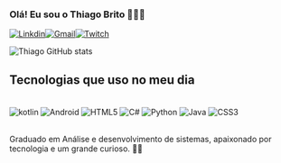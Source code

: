 ### Olá! Eu sou o Thiago Brito 🙋🏻‍♂️

[![Linkdin](https://img.shields.io/badge/LinkedIn-0077B5?style=for-the-badge&logo=linkedin&logoColor=white)](linkedin.com/in/thiago-da-silva-brito-bba2b8251)[![Gmail](https://img.shields.io/badge/Gmail-D14836?style=for-the-badge&logo=gmail&logoColor=white)](thhiago369@gmail.com)[![Twitch](https://img.shields.io/badge/Twitch-9146FF?style=for-the-badge&logo=twitch&logoColor=white)](https://www.twitch.tv/tibirito)

![Thiago GitHub stats](https://github-readme-stats.vercel.app/api?username=Thiago-S-Brito&show_icons=true&theme=dracula)

## Tecnologias que uso no meu dia

<div style="display: online_block"><br/>
<img align="center"  alt="kotlin" src="https://img.shields.io/badge/Kotlin-0095D5?&style=for-the-badge&logo=kotlin&logoColor=white" />
  <img align="center"  alt="Android" src="https://img.shields.io/badge/Android-3DDC84?style=for-the-badge&logo=android&logoColor=white" />
  <img align="center"  alt="HTML5" src="https://img.shields.io/badge/HTML5-E34F26?style=for-the-badge&logo=html5&logoColor=white" />
  <img align="center"  alt="C#" src="https://img.shields.io/badge/C%23-239120?style=for-the-badge&logo=c-sharp&logoColor=white" />
  <img align="center"  alt="Python" src="https://img.shields.io/badge/Python-14354C?style=for-the-badge&logo=python&logoColor=white" />
  <img align="center"  alt="Java" src="https://img.shields.io/badge/Java-ED8B00?style=for-the-badge&logo=openjdk&logoColor=white" />
  <img align="center"  alt="CSS3" src="https://img.shields.io/badge/CSS3-1572B6?style=for-the-badge&logo=css3&logoColor=white" />
</div><br/>

Graduado em Análise e desenvolvimento de sistemas, apaixonado por tecnologia e um grande curioso. 🕵🏻
